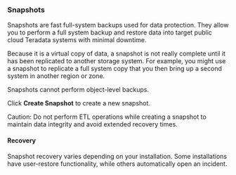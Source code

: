 ### Snapshots

Snapshots are fast full-system backups used for data protection. They allow you to perform a full system backup and restore data into target public cloud Teradata systems with minimal downtime.

Because it is a virtual copy of data, a snapshot is not really complete until it has been replicated to another storage system. For example, you might use a snapshot to replicate a full system copy that you then bring up a second system in another region or zone.

Snapshots cannot perform object-level backups.

Click **Create Snapshot** to create a new snapshot.

Caution: Do not perform ETL operations while creating a snapshot to maintain data integrity and avoid extended recovery times.


#### Recovery

Snapshot recovery varies depending on your installation. Some installations have user-restore functionality, while others automatically open an incident.



